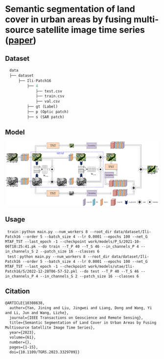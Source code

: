 # Semantic segmentation of land cover in urban areas by fusing multi-source satellite image time series  ([paper](https://ieeexplore.ieee.org/document/10308638))

## Dataset
```python
  data
  ├── dataset
      ├── Ili-Patch16
          ├── 4
              ├── test.csv
              ├── train.csv
              ├── val.csv
          ├── gt (Label)
          ├── p (Optic patch)
          ├── s (SAR patch)
  ```

## Model
![demo](asset/model2.png)

## Usage
```
 train：python main.py --num_workers 8 --root_dir data/dataset/Ili-Patch16 --order 5 --batch_size 4 --lr 0.0001 --epochs 100 --net_G MTAF_TST --last_epoch -1 --checkpoint work/models/P_S/2021-10-06T18:25:41.pk --do train --T_P 40 --T_S 46 --in_channels_P 4 --in_channels_S 2 --patch_size 16 --classes 6
 test：python main.py --num_workers 8 --root_dir data/dataset/Ili-Patch16 --order 5 --batch_size 4 --lr 0.0001 --epochs 100 --net_G MTAF_TST --last_epoch -1 --checkpoint work/models/utae/Ili-Patch16/5/2022-12-28T06-57-52.pkl --do test --T_P 40 --T_S 46 --in_channels_P 4 --in_channels_S 2 --patch_size 16 --classes 6
 ```

## Citation
```
@ARTICLE{10308638,
  author={Yan, Jining and Liu, Jingwei and Liang, Dong and Wang, Yi and Li, Jun and Wang, Lizhe},
  journal={IEEE Transactions on Geoscience and Remote Sensing}, 
  title={Semantic Segmentation of Land Cover in Urban Areas by Fusing Multisource Satellite Image Time Series}, 
  year={2023},
  volume={61},
  number={},
  pages={1-15},
  doi={10.1109/TGRS.2023.3329709}}
```


